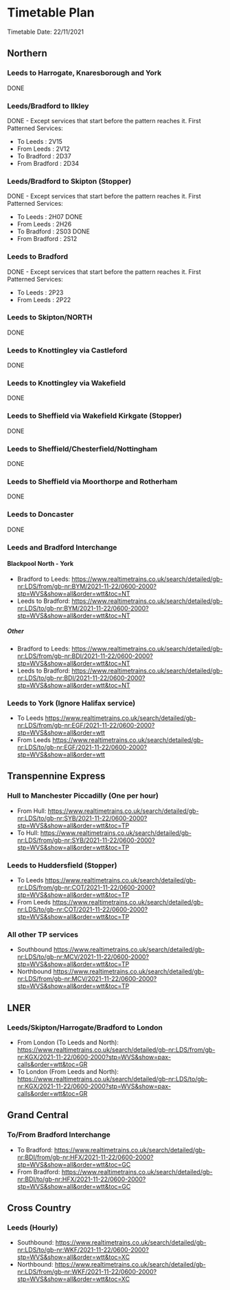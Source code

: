 # Timetable Plan
Timetable Date: 22/11/2021


## Northern
### Leeds to Harrogate, Knaresborough and York
DONE

### Leeds/Bradford to Ilkley
DONE - Except services that start before the pattern reaches it.
First Patterned Services:
- To Leeds : 2V15
- From Leeds : 2V12
- To Bradford : 2D37
- From Bradford : 2D34

### Leeds/Bradford to Skipton (Stopper)
DONE - Except services that start before the pattern reaches it.
First Patterned Services:
- To Leeds : 2H07 DONE
- From Leeds : 2H26
- To Bradford : 2S03 DONE
- From Bradford : 2S12

### Leeds to Bradford
DONE - Except services that start before the pattern reaches it.
First Patterned Services:
- To Leeds : 2P23
- From Leeds : 2P22

### Leeds to Skipton/NORTH
DONE

### Leeds to Knottingley via Castleford
DONE

### Leeds to Knottingley via Wakefield
DONE

### Leeds to Sheffield via Wakefield Kirkgate (Stopper)
DONE

### Leeds to Sheffield/Chesterfield/Nottingham
DONE

### Leeds to Sheffield via Moorthorpe and Rotherham
DONE

### Leeds to Doncaster
DONE

### Leeds and Bradford Interchange
#### Blackpool North - York
- Bradford to Leeds:
https://www.realtimetrains.co.uk/search/detailed/gb-nr:LDS/from/gb-nr:BYM/2021-11-22/0600-2000?stp=WVS&show=all&order=wtt&toc=NT
- Leeds to Bradford:
https://www.realtimetrains.co.uk/search/detailed/gb-nr:LDS/to/gb-nr:BYM/2021-11-22/0600-2000?stp=WVS&show=all&order=wtt&toc=NT
##### Other
- Bradford to Leeds:
https://www.realtimetrains.co.uk/search/detailed/gb-nr:LDS/from/gb-nr:BDI/2021-11-22/0600-2000?stp=WVS&show=all&order=wtt&toc=NT
- Leeds to Bradford:
https://www.realtimetrains.co.uk/search/detailed/gb-nr:LDS/to/gb-nr:BDI/2021-11-22/0600-2000?stp=WVS&show=all&order=wtt&toc=NT

### Leeds to York (Ignore Halifax service)
- To Leeds
https://www.realtimetrains.co.uk/search/detailed/gb-nr:LDS/from/gb-nr:EGF/2021-11-22/0600-2000?stp=WVS&show=all&order=wtt
- From Leeds
https://www.realtimetrains.co.uk/search/detailed/gb-nr:LDS/to/gb-nr:EGF/2021-11-22/0600-2000?stp=WVS&show=all&order=wtt


## Transpennine Express
### Hull to Manchester Piccadilly (One per hour)
- From Hull:
https://www.realtimetrains.co.uk/search/detailed/gb-nr:LDS/to/gb-nr:SYB/2021-11-22/0600-2000?stp=WVS&show=all&order=wtt&toc=TP
- To Hull:
https://www.realtimetrains.co.uk/search/detailed/gb-nr:LDS/from/gb-nr:SYB/2021-11-22/0600-2000?stp=WVS&show=all&order=wtt&toc=TP

### Leeds to Huddersfield (Stopper)
- To Leeds
https://www.realtimetrains.co.uk/search/detailed/gb-nr:LDS/from/gb-nr:COT/2021-11-22/0600-2000?stp=WVS&show=all&order=wtt&toc=TP
- From Leeds
https://www.realtimetrains.co.uk/search/detailed/gb-nr:LDS/to/gb-nr:COT/2021-11-22/0600-2000?stp=WVS&show=all&order=wtt&toc=TP

### All other TP services
- Southbound
https://www.realtimetrains.co.uk/search/detailed/gb-nr:LDS/to/gb-nr:MCV/2021-11-22/0600-2000?stp=WVS&show=all&order=wtt&toc=TP
- Northbound
https://www.realtimetrains.co.uk/search/detailed/gb-nr:LDS/from/gb-nr:MCV/2021-11-22/0600-2000?stp=WVS&show=all&order=wtt&toc=TP


## LNER
### Leeds/Skipton/Harrogate/Bradford to London
- From London (To Leeds and North):
https://www.realtimetrains.co.uk/search/detailed/gb-nr:LDS/from/gb-nr:KGX/2021-11-22/0600-2000?stp=WVS&show=pax-calls&order=wtt&toc=GR
- To London (From Leeds and North):
https://www.realtimetrains.co.uk/search/detailed/gb-nr:LDS/to/gb-nr:KGX/2021-11-22/0600-2000?stp=WVS&show=pax-calls&order=wtt&toc=GR


## Grand Central
### To/From Bradford Interchange
- To Bradford:
https://www.realtimetrains.co.uk/search/detailed/gb-nr:BDI/from/gb-nr:HFX/2021-11-22/0600-2000?stp=WVS&show=all&order=wtt&toc=GC
- From Bradford:
https://www.realtimetrains.co.uk/search/detailed/gb-nr:BDI/to/gb-nr:HFX/2021-11-22/0600-2000?stp=WVS&show=all&order=wtt&toc=GC


## Cross Country
### Leeds (Hourly)
- Southbound:
https://www.realtimetrains.co.uk/search/detailed/gb-nr:LDS/to/gb-nr:WKF/2021-11-22/0600-2000?stp=WVS&show=all&order=wtt&toc=XC
- Northbound:
https://www.realtimetrains.co.uk/search/detailed/gb-nr:LDS/from/gb-nr:WKF/2021-11-22/0600-2000?stp=WVS&show=all&order=wtt&toc=XC
